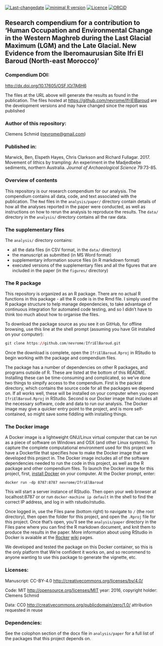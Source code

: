<!-- README.md is generated from README.Rmd. Please edit that file -->

[![Last-changedate](https://img.shields.io/badge/last%20change-2018--12--27-brightgreen.svg)](https://github.com/nevrome/IfriElBaroud/commits/master)
[![minimal R
version](https://img.shields.io/badge/R%3E%3D-3.5.0-brightgreen.svg)](https://cran.r-project.org/)
[![Licence](https://img.shields.io/github/license/mashape/apistatus.svg)](http://choosealicense.com/licenses/mit/)
[![ORCiD](https://img.shields.io/badge/ORCiD-0000--0003--3448--5715-green.svg)](http://orcid.org/0000-0003-3448-5715)

Research compendium for a contribution to ‘Human Occupation and Environmental Change in the Western Maghreb during the Last Glacial Maximum (LGM) and the Late Glacial. New Evidence from the Iberomaurusian Site Ifri El Baroud (North-east Morocco)’
------------------------------------------------------------------------------------------------------------------------------------------------------------------------------------------------------------------------------------------------------

### Compendium DOI:

<a href="http://dx.doi.org/10.17605/OSF.IO/7A6H6" class="uri">http://dx.doi.org/10.17605/OSF.IO/7A6H6</a>

The files at the URL above will generate the results as found in the
publication. The files hosted at
<a href="https://github.com/nevrome/IfriElBaroud" class="uri">https://github.com/nevrome/IfriElBaroud</a>
are the development versions and may have changed since the report was
published

### Author of this repository:

Clemens Schmid
(<a href="mailto:nevrome@gmail.com" class="email">nevrome@gmail.com</a>)

### Published in:

Marwick, Ben, Elspeth Hayes, Chris Clarkson and Richard Fullagar. 2017.
Movement of lithics by trampling: An experiment in the Madjedbebe
sediments, northern Australia. *Journal of Archaeological Science*
79:73-85.

### Overview of contents

This repository is our research compendium for our analysis. The
compendium contains all data, code, and text associated with the
publication. The `Rmd` files in the `analysis/paper/` directory contain
details of how all the analyses reported in the paper were conducted, as
well as instructions on how to rerun the analysis to reproduce the
results. The `data/` directory in the `analysis/` directory contains all
the raw data.

### The supplementary files

The `analysis/` directory contains:

-   all the data files (in CSV format, in the `data/` directory)  
-   the manuscript as submitted (in MS Word format)  
-   supplementary information source files (in R markdown format)
-   executed versions of the supplementary files and all the figures
    that are included in the paper (in the `figures/` directory)

### The R package

This repository is organized as an R package. There are no actual R
functions in this package - all the R code is in the Rmd file. I simply
used the R package structure to help manage dependencies, to take
advantage of continuous integration for automated code testing, and so I
didn’t have to think too much about how to organise the files.

To download the package source as you see it on GitHub, for offline
browsing, use this line at the shell prompt (assuming you have Git
installed on your computer):

``` r
git clone https://github.com/nevrome/IfriElBaroud.git
```

Once the download is complete, open the `IfriElBaroud.Rproj` in RStudio
to begin working with the package and compendium files.

The package has a number of dependencies on other R packages, and
programs outside of R. These are listed at the bottom of this README.
Installing these can be time-consuming and complicated, so we’ve done
two things to simpify access to the compendium. First is the packrat
directory, which contains the source code for all the packages we depend
on. If all works well, these will be installed on your computer when you
open `IfriElBaroud.Rproj` in RStudio. Second is our Docker image that
includes all the necessary software, code and data to run our analysis.
The Docker image may give a quicker entry point to the project, and is
more self-contained, so might save some fiddling with installing things.

### The Docker image

A Docker image is a lightweight GNU/Linux virtual computer that can be
run as a piece of software on Windows and OSX (and other Linux systems).
To capture the complete computational environment used for this project
we have a Dockerfile that specifies how to make the Docker image that we
developed this project in. The Docker image includes all of the software
dependencies needed to run the code in this project, as well as the R
package and other compendium files. To launch the Docker image for this
project, first, [install Docker](https://docs.docker.com/installation/)
on your computer. At the Docker prompt, enter:

    docker run -dp 8787:8787 nevrome/IfriElBaroud

This will start a server instance of RStudio. Then open your web browser
at localhost:8787 or or run `docker-machine ip default` in the shell to
find the correct IP address, and log in with rstudio/rstudio.

Once logged in, use the Files pane (bottom right) to navigate to `/`
(the root directory), then open the folder for this project, and open
the `.Rproj` file for this project. Once that’s open, you’ll see the
`analysis/paper` directory in the Files pane where you can find the R
markdown document, and knit them to produce the results in the paper.
More information about using RStudio in Docker is avaiable at the
[Rocker](https://github.com/rocker-org)
[wiki](https://github.com/rocker-org/rocker/wiki/Using-the-RStudio-image)
pages.

We developed and tested the package on this Docker container, so this is
the only platform that We’re confident it works on, and so recommend to
anyone wanting to use this package to generate the vignette, etc.

### Licenses:

Manuscript: CC-BY-4.0
<a href="http://creativecommons.org/licenses/by/4.0/" class="uri">http://creativecommons.org/licenses/by/4.0/</a>

Code: MIT
<a href="http://opensource.org/licenses/MIT" class="uri">http://opensource.org/licenses/MIT</a>
year: 2016, copyright holder: Clemens Schmid

Data: CC0
<a href="http://creativecommons.org/publicdomain/zero/1.0/" class="uri">http://creativecommons.org/publicdomain/zero/1.0/</a>
attribution requested in reuse

### Dependencies:

See the colophon section of the docx file in `analysis/paper` for a full
list of the packages that this project depends on.
